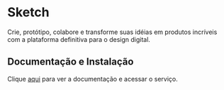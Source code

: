 # Sketch

Crie, protótipo, colabore e transforme suas idéias em produtos incríveis com a plataforma definitiva para o design digital.

## Documentação e Instalação

Clique [aqui](https://www.sketch.com) para ver a documentação e acessar o serviço.
